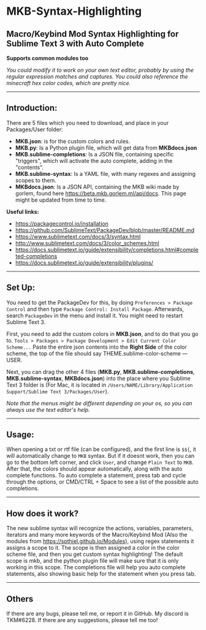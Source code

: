 # MKB-Syntax-Highlighting
## Macro/Keybind Mod Syntax Highlighting for Sublime Text 3 with Auto Complete

**Supports common modules too**

*You could modify it to work on your own text editor, probably by using the regular expression matches and captures. You could also reference the minecraft hex color codes, which are pretty nice.*

---

## Introduction:

There are 5 files which you need to download, and place in your Packages/User folder: 
- **MKB.json**: is for the custom colors and rules.
- **MKB.py**: Is a Python plugin file, which will get data from **MKBdocs.json** 
- **MKB.sublime-completions**:  Is a JSON file, containing specific "triggers", which will activate the auto complete, adding in the "contents". 
- **MKB.sublime-syntax**: Is a YAML file, with many regexes and assigning scopes to them.
- **MKBdocs.json**: Is a JSON API, containing the MKB wiki made by gorlem, found here https://beta.mkb.gorlem.ml/api/docs. This page might be updated from time to time. 

**Useful links:**
- https://packagecontrol.io/installation
- https://github.com/SublimeText/PackageDev/blob/master/README.md
- https://www.sublimetext.com/docs/3/syntax.html
- http://www.sublimetext.com/docs/3/color_schemes.html
- https://docs.sublimetext.io/guide/extensibility/completions.html#completed-completions
- https://docs.sublimetext.io/guide/extensibility/plugins/

---

## Set Up: 

You need to get the PackageDev for this, by doing `Preferences > Package Control` and then type `Package Control: Install Package`. Afterwards, search `PackageDev` in the menu and install it. You might need to restart Sublime Text 3. 

First, you need to add the custom colors in **MKB.json**, and to do that you go to. `Tools > Packages > Package Development > Edit Current Color Scheme...` Paste the entire json contents into the **Right Side** of the color scheme, the top of the file should say THEME.sublime-color-scheme — USER. 

Next, you can drag the other 4 files (**MKB.py**, **MKB.sublime-completions**, **MKB.sublime-syntax**, **MKBdocs.json**) into the place where you Sublime Text 3 folder is (For Mac, it is located in `/Users/NAME/Library/Application Support/Sublime Text 3/Packages/User`).

*Note that the menus might be different depending on your os, so you can always use the text editor's help.*

---

## Usage:

When opening a txt or rtf file (can be configured), and the first line is `$${`, it will automatically change to `MKB` syntax. But if it doesnt work, then you can go to the bottom left corner, and click `User`, and change `Plain Text` to `MKB`. After that, the colors should appear automatically, along with the auto complete functions. To auto complete a statement, press tab and cycle through the options, or CMD/CTRL + Space to see a list of the possible auto completions. 

---

## How does it work?

The new sublime syntax will recognize the actions, variables, parameters, iterators and many more keywords of the Macro/Keybind Mod (Also the modules from https://spthiel.github.io/Modules), using regex statements it assigns a scope to it. The scope is then assigned a color in the color scheme file, and then you get custom syntax highlighting! The default scope is mkb, and the python plugin file will make sure that it is only working in this scope. The completions file will help you auto complete statements, also showing basic help for the statement when you press tab. 

---

## Others

If there are any bugs, please tell me, or report it in GitHub. My discord is TKM#6228. If there are any suggestions, please tell me too! 
